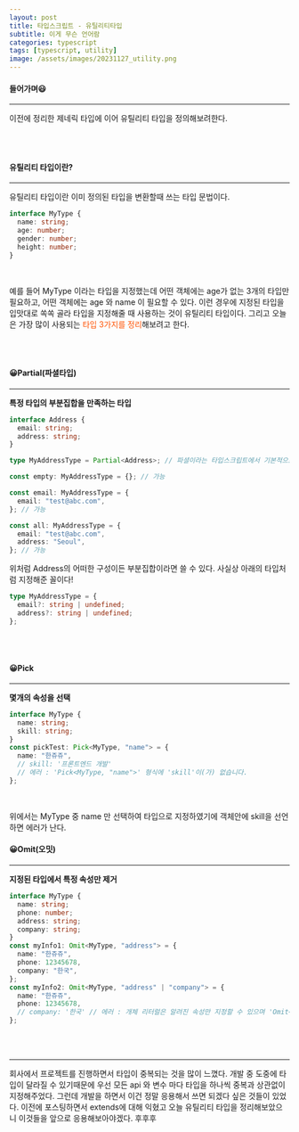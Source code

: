```yaml
---
layout: post
title: 타입스크립트 - 유틸리티타입
subtitle: 이게 무슨 언어람
categories: typescript
tags: [typescript, utility]
image: /assets/images/20231127_utility.png
---
```


#### 들어가며😃

---

이전에 정리한 제네릭 타입에 이어 유틸리티 타입을 정의해보려한다.

<br/><br/>

#### 유틸리티 타입이란?

---

유틸리티 타입이란 이미 정의된 타입을 변환할때 쓰는 타입 문법이다.

```typescript
interface MyType {
  name: string;
  age: number;
  gender: number;
  height: number;
}
```

<br/>

예를 들어 MyType 이라는 타입을 지정했는데 어떤 객체에는 age가 없는 3개의 타입만 필요하고, 어떤 객체에는 age 와 name 이 필요할 수 있다. 이런 경우에 지정된 타입을 입맛대로 쏙쏙 골라 타입을 지정해줄 때 사용하는 것이 유틸리티 타입이다. 그리고 오늘은 가장 많이 사용되는 <span style="color: #ff5100;">타입 3가지를 정리</span>해보려고 한다.

<br/><br/>

#### 😀Partial(파셜타입)

---

**특정 타입의 부분집합을 만족하는 타입**

```typescript
interface Address {
  email: string;
  address: string;
}

type MyAddressType = Partial<Address>; // 파셜이라는 타입스크립트에서 기본적으로 제공해주는 타입을 사용하기때문에 interface로 선언 불가

const empty: MyAddressType = {}; // 가능

const email: MyAddressType = {
  email: "test@abc.com",
}; // 가능

const all: MyAddressType = {
  email: "test@abc.com",
  address: "Seoul",
}; // 가능
```

위처럼 Address의 어떠한 구성이든 부분집합이라면 쓸 수 있다. 사실상 아래의 타입처럼 지정해준 꼴이다!

```typescript
type MyAddressType = {
  email?: string | undefined;
  address?: string | undefined;
};
```

<br/><br/>

#### 😀Pick

---

**몇개의 속성을 선택**

```typescript
interface MyType {
  name: string;
  skill: string;
}
const pickTest: Pick<MyType, "name"> = {
  name: "한쥬쥬",
  // skill: '프론트엔드 개발'
  // 에러 : 'Pick<MyType, "name">' 형식에 'skill'이(가) 없습니다.
};
```

<br/>

위에서는 MyType 중 name 만 선택하여 타입으로 지정하였기에 객체안에 skill을 선언하면 에러가 난다.

#### 😀Omit(오밋)

---

**지정된 타입에서 특정 속성만 제거**

```typescript
interface MyType {
  name: string;
  phone: number;
  address: string;
  company: string;
}
const myInfo1: Omit<MyType, "address"> = {
  name: "한쥬쥬",
  phone: 12345678,
  company: "한국",
};
const myInfo2: Omit<MyType, "address" | "company"> = {
  name: "한쥬쥬",
  phone: 12345678,
  // company: '한국' // 에러 : 개체 리터럴은 알려진 속성만 지정할 수 있으며 'Omit<MyType, "address" | "company">' 형식에 'company'이(가) 없습니다.
};
```

<br/><br/>

---

회사에서 프로젝트를 진행하면서 타입이 중복되는 것을 많이 느꼈다. 개발 중 도중에 타입이 달라질 수 있기때문에 우선 모든 api 와 변수 마다 타입을 하나씩 중복과 상관없이 지정해주었다. 그런데 개발을 하면서 이건 정말 응용해서 쓰면 되겠다 싶은 것들이 있었다. 이전에 포스팅하면서 extends에 대해 익혔고 오늘 유틸리티 타입을 정리해보았으니 이것들을 앞으로 응용해보아야겠다. 후후후

